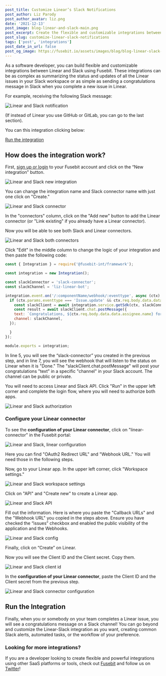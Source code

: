 ```yaml
---
post_title: Customize Linear’s Slack Notifications
post_author: Liz Parody
post_author_avatar: liz.png
date: '2021-12-13'
post_image: blog-linear-and-slack-main.png
post_excerpt: Create the flexible and customizable integrations between Linear and Slack using Fusebit.
post_slug: customize-linear-slack-notifications
tags: ['post', 'integrations']
post_date_in_url: false
post_og_image: https://fusebit.io/assets/images/blog/blog-linear-slack-social-card.png
---
```


As a software developer, you can build flexible and customizable integrations between Linear and Slack using Fusebit. These integrations can be as complex as summarizing the status and updates of all the Linear issues in your Slack workspace or as simple as sending a congratulations message in Slack when you complete a new issue in Linear.

For example, receiving the following Slack message:

![Linear and Slack notification](blog-linear-slack-notification.png "Linear and Slack notification")

(If instead of Linear you use GitHub or GitLab, you can go to the last section).

You can this integration clicking below:

[Run the integration](https://api.us-west-1.on.fusebit.io/v2/account/acc-f64569d3c8c14166/subscription/sub-1431c8fd3dc14cbe/integration/linear-slack-notification/api/service/start 'Install the integration CTA_LARGE')

## How does the integration work?

First, [sign up or login](https://manage.fusebit.io/) to your Fusebit account and click on the “New integration” button.

![Linear and Slack new integration](blog-new-integration.png "Linear and Slack new integration")

You can change the integration name and Slack connector name with just one click on "Create."

![Linear and Slack connector](blog-linear-slack-connector.png "Linear and Slack connector")

In the "connectors" column, click on the "Add new" button to add the Linear connector (or "Link existing" if you already have a Linear connector).

Now you will be able to see both Slack and Linear connectors.

![Linear and Slack both connectors](blog-linear-slack-both-connectors.png "Linear and Slack both connectors")

Click "Edit" in the middle column to change the logic of your integration and then paste the following code:

```javascript
const { Integration } = require('@fusebit-int/framework');

const integration = new Integration();

const slackConnector = 'slack-connector';
const slackChannel = 'liz-linear-bot';

integration.event.on('/:componentName/webhook/:eventtype', async (ctx) => {
  if (ctx.params.eventtype === 'Issue.update' && ctx.req.body.data.data.state.name === 'Done') {
    const slackClient = await integration.service.getSdk(ctx, slackConnector, ctx.req.body.installIds[0])
    const result = await slackClient.chat.postMessage({
    text: `Congratulations, ${ctx.req.body.data.data.assignee.name} for completing ${ctx.req.body.data.data.title} issue!`,
    channel: slackChannel,
  });

  }
});

module.exports = integration;
```

In line 5, you will see the “slack-connector” you created in the previous step, and in line 7, you will see the webhook that will listen to the status on Linear when it is "Done." The "slackClient.chat.postMessage" will post your congratulations "text" in a specific "channel" in your Slack account. The channel can be public or private.  

You will need to access Linear and Slack API. Click "Run" in the upper left corner and complete the login flow, where you will need to authorize both apps. 

![Linear and Slack authorization](blog-linear-slack-authorization.png "Linear and Slack authorization")

### Configure your Linear connector

To see the **configuration of your Linear connector**, click on "linear-connector" in the Fusebit portal:

![Linear and Slack, linear configuration](blog-linear-slack-linear-configuration.png "Linear and Slack, configuration")

Here you can find "OAuth2 Redirect URL" and "Webhook URL." You will need those in the following steps. 

Now, go to your Linear app. In the upper left corner, click "Workspace settings."

![Linear and Slack workspace settings](blog-linear-slack-workspace.png "Linear and Slack workspace settings")

Click on "API" and "Create new" to create a Linear app.

![Linear and Slack API](blog-linear-slack-linear-api.png "Linear and Slack API")

Fill out the information. Here is where you paste the "Callback URLs" and the "Webhook URL" you copied in the steps above. Ensure you have checked the “issues” checkbox and enabled the public visibility of the application and the Webhooks.

![Linear and Slack config](blog-linear-slack-config.png "Linear and Slack config")

Finally, click on “Create” on Linear.

Now you will see the Client ID and the Client secret. Copy them.

![Linear and Slack client id](blog-linear-slack-client-id.png "Linear and Slack client id")

In the **configuration of your Linear connector**, paste the Client ID and the Client secret from the previous step.

![Linear and Slack connector configuration](blog-linear-slack-conector-config.png "Linear and Slack connector configuration")

## Run the Integration

Finally, when you or somebody on your team completes a Linear issue, you will see a congratulations message on a Slack channel! You can go beyond and customize the Linear-Slack integration as you want, creating common Slack alerts, automated tasks, or the workflow of your preference.

### Looking for more integrations?

If you are a developer looking to create flexible and powerful integrations using other SaaS platforms or tools, check out [Fusebit](https://fusebit.io/) and follow us on [Twitter](https://twitter.com/fusebitio)!

